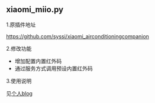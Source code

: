 ## xiaomi_miio.py ##

1.原插件地址

https://github.com/syssi/xiaomi_airconditioningcompanion

2.修改功能
  - 增加配置内置红外码
  - 通过服务方式调用预设内置红外码
  
3.使用说明

  见[个人blog](https://ljr.im/2018/10/26/ha-plugin-·-change-bolian-rm-and-airconditioning-partner-infrared-function/)

